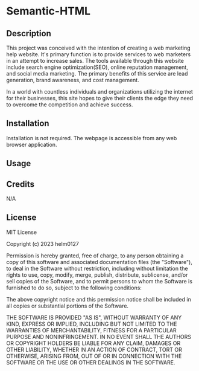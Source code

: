 # Semantic-HTML

## Description

This project was conceived with the intention of creating a web marketing help website. It's primary function is to provide services to web marketers in an attempt to increase sales. The tools available through this website include search engine optimization(SEO), online reputation management, and social media marketing. The primary benefits of this service are lead generation, brand awareness, and cost management.

In a world with countless individuals and organizations utilizing the internet for their businesses, this site hopes to give their clients the edge they need to overcome the competition and achieve success.

## Installation

Installation is not required. The webpage is accessible from any web browser application.

## Usage



## Credits

N/A

## License

MIT License

Copyright (c) 2023 helm0127

Permission is hereby granted, free of charge, to any person obtaining a copy
of this software and associated documentation files (the "Software"), to deal
in the Software without restriction, including without limitation the rights
to use, copy, modify, merge, publish, distribute, sublicense, and/or sell
copies of the Software, and to permit persons to whom the Software is
furnished to do so, subject to the following conditions:

The above copyright notice and this permission notice shall be included in all
copies or substantial portions of the Software.

THE SOFTWARE IS PROVIDED "AS IS", WITHOUT WARRANTY OF ANY KIND, EXPRESS OR
IMPLIED, INCLUDING BUT NOT LIMITED TO THE WARRANTIES OF MERCHANTABILITY,
FITNESS FOR A PARTICULAR PURPOSE AND NONINFRINGEMENT. IN NO EVENT SHALL THE
AUTHORS OR COPYRIGHT HOLDERS BE LIABLE FOR ANY CLAIM, DAMAGES OR OTHER
LIABILITY, WHETHER IN AN ACTION OF CONTRACT, TORT OR OTHERWISE, ARISING FROM,
OUT OF OR IN CONNECTION WITH THE SOFTWARE OR THE USE OR OTHER DEALINGS IN THE
SOFTWARE.

